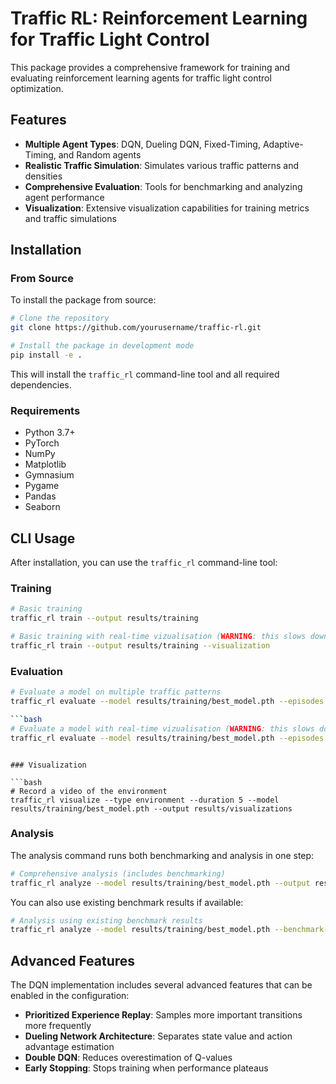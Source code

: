 # Traffic RL: Reinforcement Learning for Traffic Light Control

This package provides a comprehensive framework for training and evaluating reinforcement learning agents for traffic light control optimization.

## Features

- **Multiple Agent Types**: DQN, Dueling DQN, Fixed-Timing, Adaptive-Timing, and Random agents
- **Realistic Traffic Simulation**: Simulates various traffic patterns and densities
- **Comprehensive Evaluation**: Tools for benchmarking and analyzing agent performance
- **Visualization**: Extensive visualization capabilities for training metrics and traffic simulations

## Installation

### From Source

To install the package from source:

```bash
# Clone the repository
git clone https://github.com/yourusername/traffic-rl.git

# Install the package in development mode
pip install -e .
```

This will install the `traffic_rl` command-line tool and all required dependencies.

### Requirements

- Python 3.7+
- PyTorch
- NumPy
- Matplotlib
- Gymnasium
- Pygame
- Pandas
- Seaborn

## CLI Usage

After installation, you can use the `traffic_rl` command-line tool:

### Training

```bash
# Basic training
traffic_rl train --output results/training
```

```bash
# Basic training with real-time vizualisation (WARNING: this slows down training time)
traffic_rl train --output results/training --visualization
```

### Evaluation

```bash
# Evaluate a model on multiple traffic patterns
traffic_rl evaluate --model results/training/best_model.pth --episodes 20 --output results/evaluation

```bash
# Evaluate a model with real-time vizualisation (WARNING: this slows down training time)
traffic_rl evaluate --model results/training/best_model.pth --episodes 20 --output results/evaluation --visualization
```
```

### Visualization

```bash
# Record a video of the environment
traffic_rl visualize --type environment --duration 5 --model results/training/best_model.pth --output results/visualizations
```

### Analysis

The analysis command runs both benchmarking and analysis in one step:

```bash
# Comprehensive analysis (includes benchmarking)
traffic_rl analyze --model results/training/best_model.pth --output results/analysis --episodes 10
```

You can also use existing benchmark results if available:

```bash
# Analysis using existing benchmark results
traffic_rl analyze --model results/training/best_model.pth --benchmark-dir results/benchmark --output results/analysis
```

## Advanced Features

The DQN implementation includes several advanced features that can be enabled in the configuration:

- **Prioritized Experience Replay**: Samples more important transitions more frequently
- **Dueling Network Architecture**: Separates state value and action advantage estimation
- **Double DQN**: Reduces overestimation of Q-values
- **Early Stopping**: Stops training when performance plateaus
